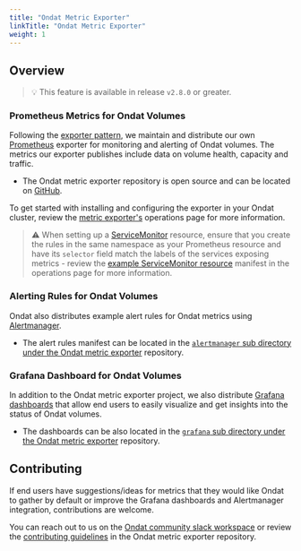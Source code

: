 ```yaml
---
title: "Ondat Metric Exporter"
linkTitle: "Ondat Metric Exporter"
weight: 1
---
```


## Overview

> 💡 This feature is available in release `v2.8.0` or greater.

### Prometheus Metrics for Ondat Volumes

Following the [exporter pattern](https://prometheus.io/docs/instrumenting/exporters/), we maintain and distribute our own [Prometheus](https://prometheus.io/) exporter for monitoring and alerting of Ondat volumes. The metrics our exporter publishes include data on volume health, capacity and traffic.

- The Ondat metric exporter repository is open source and can be located on [GitHub](https://github.com/ondat/metrics-exporter).

To get started with installing and configuring the exporter in your Ondat cluster, review the [metric exporter's](/docs/operations/metric-exporter/) operations page for more information.

> ⚠️ When setting up a [ServiceMonitor](https://github.com/prometheus-operator/prometheus-operator/blob/main/Documentation/user-guides/getting-started.md) resource, ensure that you create the rules in the same namespace as your Prometheus resource and have its `selector` field match the labels of the services exposing metrics - review the [example ServiceMonitor resource](/docs/operations/metric-exporter/) manifest in the operations page for more information.

### Alerting Rules for Ondat Volumes

Ondat also distributes example alert rules for Ondat metrics using [Alertmanager](https://prometheus.io/docs/alerting/latest/alertmanager/).
- The alert rules manifest can be located in the [`alertmanager` sub directory under the Ondat metric exporter](https://github.com/ondat/metrics-exporter/tree/main/alertmanager) repository.

### Grafana Dashboard for Ondat Volumes

In addition to the Ondat metric exporter project, we also distribute [Grafana dashboards](https://grafana.com/grafana/dashboards/) that allow end users to easily visualize and get insights into the status of Ondat volumes. 

- The dashboards can be also located in the [`grafana` sub directory under the Ondat metric exporter](https://github.com/ondat/metrics-exporter/tree/main/grafana) repository.

## Contributing

If end users have suggestions/ideas for metrics that they would like Ondat to gather by default or improve the Grafana dashboards and Alertmanager integration, contributions are welcome. 

You can reach out to us on the [Ondat community slack workspace](https://slack.storageos.com/) or review the [contributing guidelines](https://github.com/ondat/metrics-exporter/blob/main/CONTRIBUTING.md) in the Ondat metric exporter repository.
